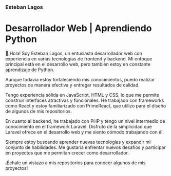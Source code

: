 ### Esteban Lagos 

<!--
**Estebanlv06/Estebanlv06** is a ✨ _special_ ✨ repository because its `README.md` (this file) appears on your GitHub profile.

Here are some ideas to get you started:

- 🔭 I’m currently working on ...
- 🌱 I’m currently learning ...
- 👯 I’m looking to collaborate on ...
- 🤔 I’m looking for help with ...
- 💬 Ask me about ...
- 📫 How to reach me: ...
- 😄 Pronouns: ...
- ⚡ Fun fact: ...
-->



# Desarrollador Web | Aprendiendo Python
👋¡Hola! Soy Esteban Lagos, un entusiasta desarrollador web con experiencia en varias tecnologías de frontend y backend. Mi enfoque principal está en el desarrollo web, pero también estoy en constante aprendizaje de Python.

Aunque todavía estoy fortaleciendo mis conocimientos, puedo realizar proyectos de manera efectiva y entregar resultados de calidad.

Tengo experiencia sólida en JavaScript, HTML y CSS, lo que me permite construir interfaces atractivas y funcionales. He trabajado con frameworks como React y estoy familiarizado con PrimeReact, que utilizo para el diseño de algunos de mis repositorios.

En cuanto al backend, he trabajado con PHP y tengo un nivel intermedio de conocimiento en el framework Laravel. Disfruto de la simplicidad que Laravel ofrece en el desarrollo web y me siento cómodo trabajando con él.

Siempre estoy buscando aprender nuevas tecnologías y expandir mi conjunto de habilidades. Me gustaria enfrentar nuevos desafíos y participar en proyectos que me permitan crecer como desarrollador.

¡Échale un vistazo a mis repositorios para conocer algunos de mis proyectos!
